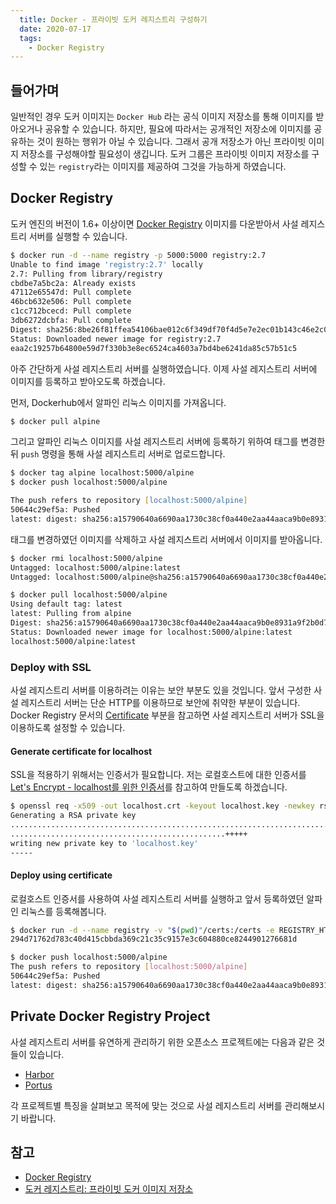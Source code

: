 ```yaml
---
  title: Docker - 프라이빗 도커 레지스트리 구성하기
  date: 2020-07-17
  tags:
    - Docker Registry
---
```


## 들어가며
일반적인 경우 도커 이미지는 `Docker Hub` 라는 공식 이미지 저장소를 통해 이미지를 받아오거나 공유할 수 있습니다. 하지만, 필요에 따라서는 공개적인 저장소에 이미지를 공유하는 것이 원하는 행위가 아닐 수 있습니다. 그래서 공개 저장소가 아닌 프라이빗 이미지 저장소를 구성해야할 필요성이 생깁니다. 도커 그룹은 프라이빗 이미지 저장소를 구성할 수 있는 `registry`라는 이미지를 제공하여 그것을 가능하게 하였습니다.

## Docker Registry
도커 엔진의 버전이 1.6+ 이상이면 [Docker Registry](https://hub.docker.com/_/registry) 이미지를 다운받아서 사설 레지스트리 서버를 실행할 수 있습니다.

```zsh
$ docker run -d --name registry -p 5000:5000 registry:2.7
Unable to find image 'registry:2.7' locally
2.7: Pulling from library/registry
cbdbe7a5bc2a: Already exists
47112e65547d: Pull complete
46bcb632e506: Pull complete
c1cc712bcecd: Pull complete
3db6272dcbfa: Pull complete
Digest: sha256:8be26f81ffea54106bae012c6f349df70f4d5e7e2ec01b143c46e2c03b9e551d
Status: Downloaded newer image for registry:2.7
eaa2c19257b64800e59d7f330b3e8ec6524ca4603a7bd4be6241da85c57b51c5
```

아주 간단하게 사설 레지스트리 서버를 실행하였습니다. 이제 사설 레지스트리 서버에 이미지를 등록하고 받아오도록 하겠습니다.

먼저, Dockerhub에서 알파인 리눅스 이미지를 가져옵니다.

```zsh
$ docker pull alpine
```

그리고 알파인 리눅스 이미지를 사설 레지스트리 서버에 등록하기 위하여 태그를 변경한 뒤 `push` 명령을 통해 사설 레지스트리 서버로 업로드합니다.

```zsh
$ docker tag alpine localhost:5000/alpine
$ docker push localhost:5000/alpine

The push refers to repository [localhost:5000/alpine]
50644c29ef5a: Pushed
latest: digest: sha256:a15790640a6690aa1730c38cf0a440e2aa44aaca9b0e8931a9f2b0d7cc90fd65 size: 528
```

태그를 변경하였던 이미지를 삭제하고 사설 레지스트리 서버에서 이미지를 받아옵니다.

```zsh
$ docker rmi localhost:5000/alpine
Untagged: localhost:5000/alpine:latest
Untagged: localhost:5000/alpine@sha256:a15790640a6690aa1730c38cf0a440e2aa44aaca9b0e8931a9f2b0d7cc90fd65

$ docker pull localhost:5000/alpine
Using default tag: latest
latest: Pulling from alpine
Digest: sha256:a15790640a6690aa1730c38cf0a440e2aa44aaca9b0e8931a9f2b0d7cc90fd65
Status: Downloaded newer image for localhost:5000/alpine:latest
localhost:5000/alpine:latest
```

### Deploy with SSL
사설 레지스트리 서버를 이용하려는 이유는 보안 부분도 있을 것입니다. 앞서 구성한 사설 레지스트리 서버는 단순 HTTP를 이용하므로 보안에 취약한 부분이 있습니다. Docker Registry 문서의 [Certificate](https://docs.docker.com/registry/deploying/#get-a-certificate) 부분을 참고하면 사설 레지스트리 서버가 SSL을 이용하도록 설정할 수 있습니다.

#### Generate certificate for localhost
SSL을 적용하기 위해서는 인증서가 필요합니다. 저는 로컬호스트에 대한 인증서를 [Let's Encrypt - localhost를 위한 인증서](https://letsencrypt.org/ko/docs/certificates-for-localhost/)를 참고하여 만들도록 하겠습니다.

```zsh
$ openssl req -x509 -out localhost.crt -keyout localhost.key -newkey rsa:2048 -nodes -sha256 -subj '/CN=localhost' -extensions EXT -config <(printf "[dn]\nCN=localhost\n[req]\ndistinguished_name = dn\n[EXT]\nsubjectAltName=DNS:localhost\nkeyUsage=digitalSignature\nextendedKeyUsage=serverAuth")
Generating a RSA private key
............................................................................+++++
................................................+++++
writing new private key to 'localhost.key'
-----
```

#### Deploy using certificate
로컬호스트 인증서를 사용하여 사설 레지스트리 서버를 실행하고 앞서 등록하였던 알파인 리눅스를 등록해봅니다.

```sh
$ docker run -d --name registry -v "$(pwd)"/certs:/certs -e REGISTRY_HTTP_TLS_CERTIFICATE=/certs/localhost.crt -e REGISTRY_HTTP_TLS_KEY=/certs/localhost.key -p 5000:5000 registry:2.7
294d71762d783c40d415cbbda369c21c35c9157e3c604880ce8244901276681d

$ docker push localhost:5000/alpine
The push refers to repository [localhost:5000/alpine]
50644c29ef5a: Pushed
latest: digest: sha256:a15790640a6690aa1730c38cf0a440e2aa44aaca9b0e8931a9f2b0d7cc90fd65 size: 528
```

## Private Docker Registry Project
사설 레지스트리 서버를 유연하게 관리하기 위한 오픈소스 프로젝트에는 다음과 같은 것들이 있습니다.

- [Harbor](https://goharbor.io/)  
- [Portus](http://port.us.org/)  

각 프로젝트별 특징을 살펴보고 목적에 맞는 것으로 사설 레지스트리 서버를 관리해보시기 바랍니다.

## 참고
- [Docker Registry](https://docs.docker.com/registry/)  
- [도커 레지스트리: 프라이빗 도커 이미지 저장소](https://www.44bits.io/ko/post/running-docker-registry-and-using-s3-storage)  
